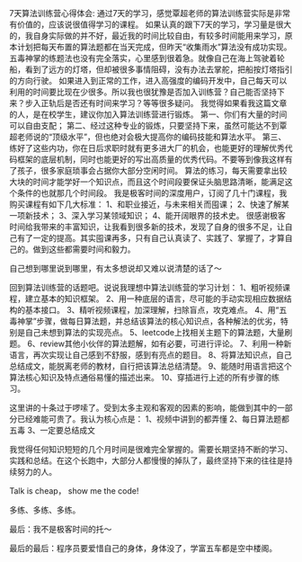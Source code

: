 7天算法训练营心得体会:
通过7天的学习，感觉覃超老师的算法训练营实际是非常有价值的，应该说很值得学习的课程。
如果认真的跟下7天的学习，学习量是很大的，我自身实际做的并不好，最近我的时间比较自由，有较多时间能用来学习，原本计划把每天布置的算法题都在当天完成，但昨天“收集雨水”算法没有成功实现。
五毒神掌的练题法也没有完全落实，心里感到很着急。就像自己在海上驾驶着轮船，看到了远方的灯塔，但却被很多事情阻碍，没有办法去掌舵，把船按灯塔指引的方向行驶。
如果进入到正常的工作，进入高强度的编码开发中，自己每天可以利用的时间要比现在少很多。所以我也很犹豫是否加入训练营？自己能否坚持下来？步入正轨后是否还有时间来学习？等等很多疑问。
我觉得如果看我这篇文章的人，是在校学生，建议你加入算法训练营进行锻炼。
    第一、你们有大量的时间可以自由支配；
    第二、经过这种专业的锻炼，只要坚持下来，虽然可能达不到覃超老师说的“顶级水平”，但也绝对会极大提高你的编码技能和算法水平。
    第三、练好了这些内功，你在日后求职时就有更多进大厂的机会，也能更好的理解优秀代码框架的底层机制，同时也能更好的写出高质量的优秀代码。不要等到像我这样有了孩子，很多家庭琐事会占据你大部分空闲时间。
算法的练习，每天需要拿出较大块的时间才能学好一个知识点，而且这个时间段要保证头脑思路清晰，能满足这个条件的也就那几个时间段。
我是极客时间的深度用户，订阅了几十门课程，我购买课程有如下几大标准：
    1、和职业接近，与未来相关而囤课；
    2、快速了解某一项新技术；
    3、深入学习某领域知识；
    4、能开阔眼界的技术史。
很感谢极客时间给我带来的丰富知识，让我看到很多新的技术，发现了自身的很多不足，让自己有了一定的提高。其实囤课再多，只有自己认真读了、实践了、掌握了，才算自己的。做到这些都需要时间和毅力。

自己想到哪里说到哪里，有太多想说却又难以说清楚的话了～

回到算法训练营的话题吧。说说我理想中算法训练营的学习计划：
1、粗听视频课程，建立基本的知识框架。
2、用一种底层的语言，尽可能的手动实现相应数据结构的基本接口。
3、精听视频课程，加深理解，扫除盲点，攻克难点。
4、用“五毒神掌”步骤，做每日算法题，并总结该算法的核心知识点，各种解法的优劣，特别是自己未想到算法的实现亮点。
5、leetcode上找相关主题下的算法题，大量刷题。
6、review其他小伙伴的算法题解，如有必要，可进行评论。
7、利用一种新语言，再次实现让自己感到不舒服，感到有亮点的题目。
8、将算法知识点，自己总结成文，能脱离老师的教材，自行把该算法总结清楚。
9、能随时用语言把这个算法核心知识及特点通俗易懂的描述出来。
10、穿插进行上述的所有步骤的练习。

这里讲的十条过于啰嗦了。受到太多主观和客观的因素的影响，能做到其中的一部分已经难能可贵了。我认为核心点是：
1、视频中讲到的都弄懂
2、每日算法题都五毒
3、一定要总结成文

我觉得任何知识短短的几个月时间是很难完全掌握的。需要长期坚持不断的学习、实践和总结。在这个长跑中，大部分人都慢慢的掉队了，最终坚持下来的往往是持续努力的人。

Talk is cheap， show me the code!

多练、多练、多练。

最后：我不是极客时间的托～

最后的最后：程序员要爱惜自己的身体，身体没了，学富五车都是空中楼阁。


